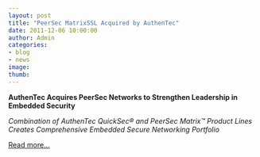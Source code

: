 ```yaml
---
layout: post
title: "PeerSec MatrixSSL Acquired by AuthenTec"
date: 2011-12-06 10:00:00
author: Admin
categories:
- blog
- news
image:
thumb:
---
```

<b>AuthenTec Acquires PeerSec Networks to Strengthen Leadership in Embedded Security</b>
<p/>
<i>Combination of AuthenTec QuickSec&reg; and PeerSec Matrix&trade; Product Lines 
Creates Comprehensive Embedded Secure Networking Portfolio</i>
<p/>
<a href="http://www.businesswire.com/news/home/20111206005258/en/AuthenTec-Acquires-PeerSec-Networks-Strengthen-Leadership-Embedded">Read more...</a>
<br/>
